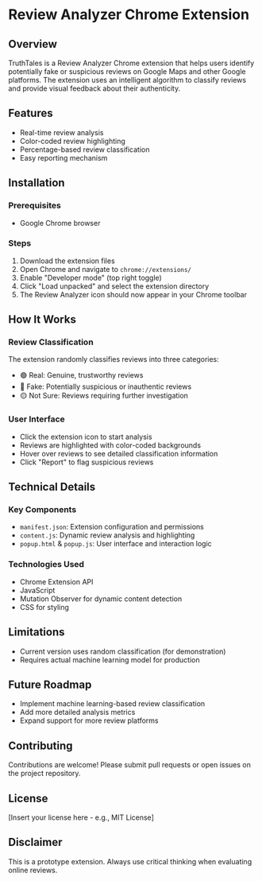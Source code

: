 # Review Analyzer Chrome Extension

## Overview

TruthTales is a Review Analyzer Chrome extension that helps users identify potentially fake or suspicious reviews on Google Maps and other Google platforms. The extension uses an intelligent algorithm to classify reviews and provide visual feedback about their authenticity.

## Features

- Real-time review analysis
- Color-coded review highlighting
- Percentage-based review classification
- Easy reporting mechanism

## Installation

### Prerequisites
- Google Chrome browser

### Steps
1. Download the extension files
2. Open Chrome and navigate to `chrome://extensions/`
3. Enable "Developer mode" (top right toggle)
4. Click "Load unpacked" and select the extension directory
5. The Review Analyzer icon should now appear in your Chrome toolbar

## How It Works

### Review Classification
The extension randomly classifies reviews into three categories:
- 🟢 Real: Genuine, trustworthy reviews
- 🔴 Fake: Potentially suspicious or inauthentic reviews
- 🟡 Not Sure: Reviews requiring further investigation

### User Interface
- Click the extension icon to start analysis
- Reviews are highlighted with color-coded backgrounds
- Hover over reviews to see detailed classification information
- Click "Report" to flag suspicious reviews

## Technical Details

### Key Components
- `manifest.json`: Extension configuration and permissions
- `content.js`: Dynamic review analysis and highlighting
- `popup.html` & `popup.js`: User interface and interaction logic

### Technologies Used
- Chrome Extension API
- JavaScript
- Mutation Observer for dynamic content detection
- CSS for styling

## Limitations
- Current version uses random classification (for demonstration)
- Requires actual machine learning model for production

## Future Roadmap
- Implement machine learning-based review classification
- Add more detailed analysis metrics
- Expand support for more review platforms

## Contributing
Contributions are welcome! Please submit pull requests or open issues on the project repository.

## License
[Insert your license here - e.g., MIT License]

## Disclaimer
This is a prototype extension. Always use critical thinking when evaluating online reviews.
